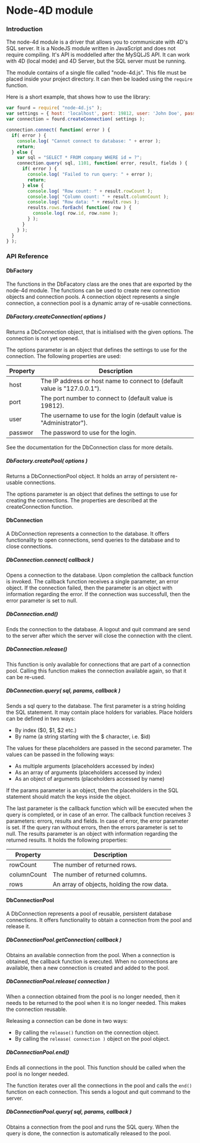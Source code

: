 # Node-4D module

### Introduction

The node-4d module is a driver that allows you to communicate with 4D's SQL server. It is a NodeJS module written in JavaScript and does not require compiling. It's API is moddelled after the MySQLJS API. It can work with 4D (local mode) and 4D Server, but the SQL server must be running.

The module contains of a single file called "node-4d.js". This file must be placed inside your project directory. It can then be loaded using the `require` function.

Here is a short example, that shows how to use the library:

```javascript
var fourd = require( "node-4d.js" );
var settings = { host: 'localhost', port: 19812, user: 'John Doe', password: 'john' };
var connection = fourd.createConnection( settings );

connection.connect( function( error ) {
  if( error ) {
    console.log( "Cannot connect to database: " + error );
    return;
  } else {
    var sql = "SELECT * FROM company WHERE id = ?";
    connection.query( sql, 1101, function( error, result, fields ) {
      if( error ) {
        console.log( "Failed to run query: " + error );
        return;
      } else {
        console.log( "Row count: " + result.rowCount );
        console.log( "Column count: " + result.columnCount );
        console.log( "Row data: " + result.rows );
        results.rows.forEach( function( row ) {
          console.log( row.id, row.name );
        } );
      }
    } );
  }
} );
```

### API Reference

#### DbFactory

The functions in the DbFacatory class are the ones that are exported by the node-4d module. The functions can be used to create new connection objects and connection pools. A connection object represents a single connection, a connection pool is a dynamic array of re-usable connections.

##### DbFactory.createConnection( options )

Returns a DbConnection object, that is initialised with the given options. The connection is not yet opened.

The options parameter is an object that defines the settings to use for the connection. The following properties are used:

| Property | Description                              |
| -------- | ---------------------------------------- |
| host     | The IP address or host name to connect to (default value is "127.0.0.1"). |
| port     | The port number to connect to (default value is 19812). |
| user     | The username to use for the login (default value is "Administrator"). |
| passwor  | The password to use for the login.       |

See the documentation for the DbConnection class for more details.

##### DbFactory.createPool( options )

Returns a DbConnectionPool object. It holds an array of persistent re-usable connections.

The options parameter is an object that defines the settings to use for creating the connections. The properties are described at the createConnection function.

#### DbConnection

A DbConnection represents a connection to the database. It offers functionality to open connections, send queries to the database and to close connections.

##### DbConnection.connect( callback )

Opens a connection to the database. Upon completion the callback function is invoked. The callback function receives a single parameter, an error object. If the connection failed, then the parameter is an object with information regarding the error. If the connection was successfull, then the error parameter is set to null.

##### DbConnection.end()

Ends the connection to the database. A logout and quit command are send to the server after which the server will close the connection with the client.

##### DbConnection.release()

This function is only available for connections that are part of a connection pool. Calling this function makes the connection available again, so that it can be re-used.

##### DbConnection.query( sql, params, callback )

Sends a sql query to the database. The first parameter is a string holding the SQL statement. It may contain place holders for variables. Place holders can be defined in two ways:

- By index ($0, $1, $2 etc.)
- By name (a string starting with the $ character, i.e. $id)

The values for these placeholders are passed in the second parameter. The values can be passed in the following ways:

- As multiple arguments (placeholders accessed by index)
- As an array of arguments (placeholders accessed by index)
- As an object of arguments  (placeholders accessed by name)

If the params parameter is an object, then the placeholders in the SQL statement should match the keys inside the object.

The last parameter is the callback function which will be executed when the query is completed, or in case of an error. The callback function receives 3 parameters: errors, results and fields. In case of error, the error parameter is set. If the query ran without errors, then the errors parameter is set to null. The results parameter is an object with information regarding the returned results. It holds the following properties:

| Property    | Description                              |
| ----------- | ---------------------------------------- |
| rowCount    | The number of returned rows.             |
| columnCount | The number of returned columns.          |
| rows        | An array of objects, holding the row data. |

#### DbConnectionPool

A DbConnection represents a pool of reusable, persistent database connections. It offers functionality to obtain a connection from the pool and release it.

##### DbConnectionPool.getConnection( callback )

Obtains an available connection from the pool. When a connection is obtained, the callback function is executed. When no connections are available, then a new connection is created and added to the pool.

##### DbConnectionPool.release( connection )

When a connection obtained from the pool is no longer needed, then it needs to be returned to the pool when it is no longer needed. This makes the connection reusable.

Releasing a connection can be done in two ways:

- By calling the `release()` function on the connection object.
- By calling the `release( connection )` object on the pool object.

##### DbConnectionPool.end()

Ends all connections in the pool. This function should be called when the pool is no longer needed. 

The function iterates over all the connections in the pool and calls the `end()` function on each connection. This sends a logout and quit command to the server.

##### DbConnectionPool.query( sql, params, callback )

Obtains a connection from the pool and runs the SQL query. When the query is done, the connection is automatically released to the pool.